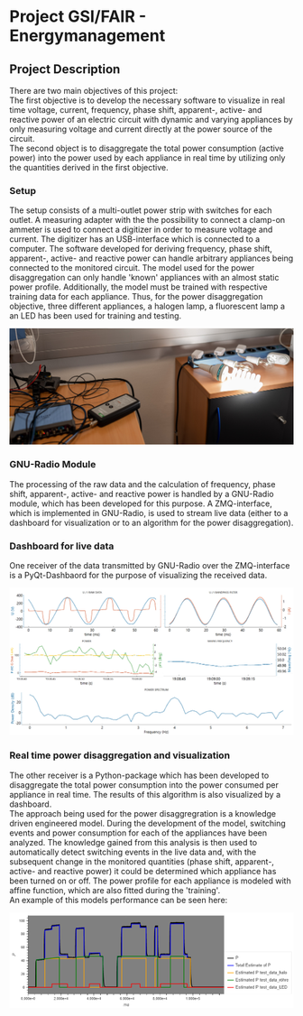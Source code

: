Project GSI/FAIR - Energymanagement
==============================

Project Description
-------------------
There are two main objectives of this project:  
The first objective is to develop the necessary software to visualize in real time voltage, current, frequency, phase shift, apparent-, active- and reactive power of an electric circuit with dynamic and varying appliances by only measuring voltage and current directly at the power source of the circuit.   
The second object is to disaggregate the total power consumption (active power) into the power used by each appliance in real time by utilizing only the quantities derived in the first objective.  

### Setup
The setup consists of a multi-outlet power strip with switches for each outlet. 
A measuring adapter with the the possibility to connect a clamp-on ammeter is used to connect a digitizer in order to measure voltage and current. 
The digitizer has an USB-interface which is connected to a computer. 
The software developed for deriving frequency, phase shift, apparent-, active- and reactive power can handle arbitrary appliances being connected to the monitored circuit. 
The model used for the power disaggregation can only handle 'known' appliances with an almost static power profile. 
Additionally, the model must be trained with respective training data for each appliance. 
Thus, for the power disaggregation objective, three different appliances, a halogen lamp, a fluorescent lamp a an LED has been used for training and testing. 

![image](assets/setup_pulsed_power_ml.png)

### GNU-Radio Module
The processing of the raw data and the calculation of frequency, phase shift, apparent-, active- and reactive power is handled by a GNU-Radio module, which has been developed for this purpose.
A ZMQ-interface, which is implemented in GNU-Radio, is used to stream live data (either to a dashboard for visualization or to an algorithm for the power disaggregation).

### Dashboard for live data
One receiver of the data transmitted by GNU-Radio over the ZMQ-interface is a PyQt-Dashbaord for the purpose of visualizing the received data. 

![image](assets/dashboard.png)

### Real time power disaggregation and visualization
The other receiver is a Python-package which has been developed to disaggregate the total power consumption into the power consumed per appliance in real time. 
The results of this algorithm is also visualized by a dashboard.  
The approach being used for the power disaggregration is a knowledge driven engineered model. 
During the development of the model, switching events and power consumption for each of the appliances have been analyzed. 
The knowledge gained from this analysis is then used to automatically detect switching events in the live data and, with the subsequent change in the monitored quantities (phase shift, apparent-, active- and reactive power) it could be determined which appliance has been turned on or off. 
The power profile for each appliance is modeled with affine function, which are also fitted during the 'training'.  
An example of this models performance can be seen here: 

![image](assets/trigger.png)
